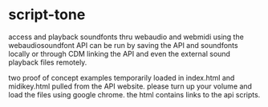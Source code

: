 # script-tone
access and playback soundfonts thru webaudio and webmidi using the webaudiosoundfont API
can be run by saving the API and soundfonts locally or through CDM linking the API and even the external sound playback files remotely.

two proof of concept examples temporarily loaded in index.html and midikey.html pulled from the API website.  please turn up your volume and load the files using google chrome.  the html contains links to the api scripts.
